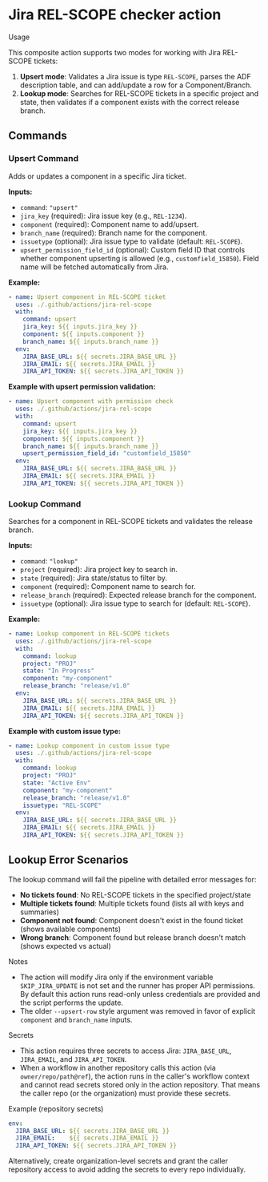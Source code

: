 # Jira REL-SCOPE checker action

Usage

This composite action supports two modes for working with Jira REL-SCOPE tickets:

1. **Upsert mode**: Validates a Jira issue is type `REL-SCOPE`, parses the ADF description table, and can add/update a row for a Component/Branch.
2. **Lookup mode**: Searches for REL-SCOPE tickets in a specific project and state, then validates if a component exists with the correct release branch.

## Commands

### Upsert Command

Adds or updates a component in a specific Jira ticket.

**Inputs:**

- `command`: `"upsert"`
- `jira_key` (required): Jira issue key (e.g., `REL-1234`).
- `component` (required): Component name to add/upsert.
- `branch_name` (required): Branch name for the component.
- `issuetype` (optional): Jira issue type to validate (default: `REL-SCOPE`).
- `upsert_permission_field_id` (optional): Custom field ID that controls whether component upserting is allowed (e.g., `customfield_15850`). Field name will be fetched automatically from Jira.

**Example:**

```yaml
- name: Upsert component in REL-SCOPE ticket
  uses: ./.github/actions/jira-rel-scope
  with:
    command: upsert
    jira_key: ${{ inputs.jira_key }}
    component: ${{ inputs.component }}
    branch_name: ${{ inputs.branch_name }}
  env:
    JIRA_BASE_URL: ${{ secrets.JIRA_BASE_URL }}
    JIRA_EMAIL: ${{ secrets.JIRA_EMAIL }}
    JIRA_API_TOKEN: ${{ secrets.JIRA_API_TOKEN }}
```

**Example with upsert permission validation:**

```yaml
- name: Upsert component with permission check
  uses: ./.github/actions/jira-rel-scope
  with:
    command: upsert
    jira_key: ${{ inputs.jira_key }}
    component: ${{ inputs.component }}
    branch_name: ${{ inputs.branch_name }}
    upsert_permission_field_id: "customfield_15850"
  env:
    JIRA_BASE_URL: ${{ secrets.JIRA_BASE_URL }}
    JIRA_EMAIL: ${{ secrets.JIRA_EMAIL }}
    JIRA_API_TOKEN: ${{ secrets.JIRA_API_TOKEN }}
```

### Lookup Command

Searches for a component in REL-SCOPE tickets and validates the release branch.

**Inputs:**

- `command`: `"lookup"`
- `project` (required): Jira project key to search in.
- `state` (required): Jira state/status to filter by.
- `component` (required): Component name to search for.
- `release_branch` (required): Expected release branch for the component.
- `issuetype` (optional): Jira issue type to search for (default: `REL-SCOPE`).

**Example:**

```yaml
- name: Lookup component in REL-SCOPE tickets
  uses: ./.github/actions/jira-rel-scope
  with:
    command: lookup
    project: "PROJ"
    state: "In Progress"
    component: "my-component"
    release_branch: "release/v1.0"
  env:
    JIRA_BASE_URL: ${{ secrets.JIRA_BASE_URL }}
    JIRA_EMAIL: ${{ secrets.JIRA_EMAIL }}
    JIRA_API_TOKEN: ${{ secrets.JIRA_API_TOKEN }}
```

**Example with custom issue type:**

```yaml
- name: Lookup component in custom issue type
  uses: ./.github/actions/jira-rel-scope
  with:
    command: lookup
    project: "PROJ"
    state: "Active Env"
    component: "my-component"
    release_branch: "release/v1.0"
    issuetype: "REL-SCOPE"
  env:
    JIRA_BASE_URL: ${{ secrets.JIRA_BASE_URL }}
    JIRA_EMAIL: ${{ secrets.JIRA_EMAIL }}
    JIRA_API_TOKEN: ${{ secrets.JIRA_API_TOKEN }}
```

## Lookup Error Scenarios

The lookup command will fail the pipeline with detailed error messages for:

- **No tickets found**: No REL-SCOPE tickets in the specified project/state
- **Multiple tickets found**: Multiple tickets found (lists all with keys and summaries)
- **Component not found**: Component doesn't exist in the found ticket (shows available components)
- **Wrong branch**: Component found but release branch doesn't match (shows expected vs actual)

Notes

- The action will modify Jira only if the environment variable `SKIP_JIRA_UPDATE` is not set and the runner has proper API permissions. By default this action runs read-only unless credentials are provided and the script performs the update.
- The older `--upsert-row` style argument was removed in favor of explicit `component` and `branch_name` inputs.

Secrets

- This action requires three secrets to access Jira: `JIRA_BASE_URL`, `JIRA_EMAIL`, and `JIRA_API_TOKEN`.
- When a workflow in another repository calls this action (via `owner/repo/path@ref`), the action runs in the caller's workflow context and cannot read secrets stored only in the action repository. That means the caller repo (or the organization) must provide these secrets.

Example (repository secrets)

```yaml
env:
  JIRA_BASE_URL: ${{ secrets.JIRA_BASE_URL }}
  JIRA_EMAIL:    ${{ secrets.JIRA_EMAIL }}
  JIRA_API_TOKEN: ${{ secrets.JIRA_API_TOKEN }}
```

Alternatively, create organization-level secrets and grant the caller repository access to avoid adding the secrets to every repo individually.
